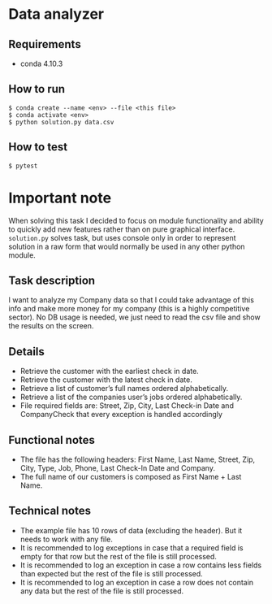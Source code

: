 # Data analyzer

## Requirements
- conda 4.10.3

## How to run
    $ conda create --name <env> --file <this file>
    $ conda activate <env>
    $ python solution.py data.csv

## How to test
    $ pytest

# Important note
When solving this task I decided to focus on module functionality and
ability to quickly add new features
rather than on pure graphical interface. `solution.py` solves task, but
uses console only in order to represent
solution in a raw form that would normally be used in any other python
module.

## Task description

I want to analyze my Company data so that I could take advantage of this info and make more money for my company (this is a highly competitive sector). No DB usage is needed, we just need to read the csv file and show the results on the screen.

## Details

- Retrieve the customer with the earliest check in date.
- Retrieve the customer with the latest check in date.
- Retrieve a list of customer’s full names ordered alphabetically.
- Retrieve a list of the companies user’s jobs ordered alphabetically.
- File required fields are: Street, Zip, City, Last Check-in Date and CompanyCheck that every exception is handled accordingly

## Functional notes

- The file has the following headers: First Name, Last Name, Street, Zip, City, Type, Job, Phone, Last Check-In Date and Company.
- The full name of our customers is composed as First Name + Last Name.

## Technical notes

- The example file has 10 rows of data (excluding the header). But it needs to work with any file.
- It is recommended to log exceptions in case that a required field is empty for that row but the rest of the file is still processed.
- It is recommended to log an exception in case a row contains less fields than expected but the rest of the file is still processed.
- It is recommended to log an exception in case a row does not contain any data but the rest of the file is still processed.
